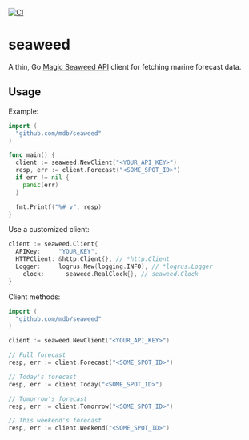 [![CI](https://github.com/mdb/seaweed/actions/workflows/ci.yaml/badge.svg?branch=main)](https://github.com/mdb/seaweed/actions/workflows/ci.yaml)

# seaweed

A thin, Go [Magic Seaweed API](http://magicseaweed.com/developer/forecast-api) client for fetching marine forecast data.

## Usage

Example:

```go
import (
  "github.com/mdb/seaweed"
)

func main() {
  client := seaweed.NewClient("<YOUR_API_KEY>")
  resp, err := client.Forecast("<SOME_SPOT_ID>")
  if err != nil {
    panic(err)
  }

  fmt.Printf("%# v", resp)
}
```

Use a customized client:

```go
client := seaweed.Client{
  APIKey:     "YOUR_KEY",
  HTTPClient: &http.Client{}, // *http.Client
  Logger:     logrus.New(logging.INFO), // *logrus.Logger
	clock:      seaweed.RealClock{}, // seaweed.Clock
}
```

Client methods:

```go
import (
  "github.com/mdb/seaweed"
)

client := seaweed.NewClient("<YOUR_API_KEY>")

// Full forecast
resp, err := client.Forecast("<SOME_SPOT_ID>")

// Today's forecast
resp, err := client.Today("<SOME_SPOT_ID>")

// Tomorrow's forecast
resp, err := client.Tomorrow("<SOME_SPOT_ID>")

// This weekend's forecast
resp, err := client.Weekend("<SOME_SPOT_ID>")
```
